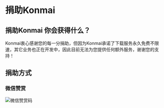 # 捐助Konmai

## 捐助Konmai 你会获得什么？

Konmai衷心感谢您的每一分捐助，但因为Konmai承诺了下载服务永久免费不限速，其它业务也正在开发中，因此目前无法为您提供任何额外服务，谢谢您的支持！

## 捐助方式

### 微信赞赏

![微信赞赏码](/resources/img/wechat-donate.png "微信赞赏")
